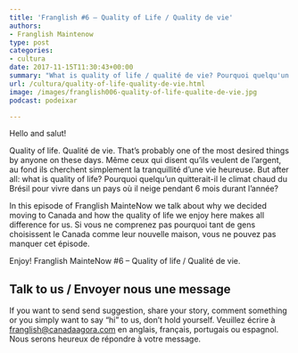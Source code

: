 ```yaml
---
title: 'Franglish #6 – Quality of Life / Quality de vie'
authors:
- Franglish Maintenow
type: post
categories:
- cultura
date: 2017-11-15T11:30:43+00:00
summary: "What is quality of life / qualité de vie? Pourquoi quelqu'un quitterait-il le climat chaud pour la neige? Discover why so many people are coming to Canada."
url: /cultura/quality-of-life-quality-de-vie.html
image: /images/franglish006-quality-of-life-qualite-de-vie.jpg
podcast: podeixar

---
```

Hello and salut!

Quality of life. Qualité de vie. That&#8217;s probably one of the most desired things by anyone on these days.&nbsp;Même ceux qui disent qu&#8217;ils veulent de l&#8217;argent, au fond ils cherchent simplement la tranquillité d&#8217;une vie heureuse. But after all: what is quality of life?&nbsp;Pourquoi quelqu&#8217;un quitterait-il le climat chaud du Brésil pour vivre dans un pays où il neige pendant 6 mois durant l&#8217;année?

In this episode of Franglish MainteNow we talk about why we decided moving to Canada and how the quality of life we enjoy here makes all difference for us.&nbsp;Si vous ne comprenez pas pourquoi tant de gens choisissent le Canada comme leur nouvelle maison, vous ne pouvez pas manquer cet épisode.

Enjoy! Franglish MainteNow #6 &#8211; Quality of life / Qualité de vie.

## Talk to us / Envoyer nous une message

If you want to send send suggestion, share your story, comment something or you simply want to say &#8220;hi&#8221; to us, don&#8217;t hold yourself.&nbsp;Veuillez écrire à <franglish@canadaagora.com> en anglais, français, portugais ou espagnol. Nous serons heureux de répondre à votre message.